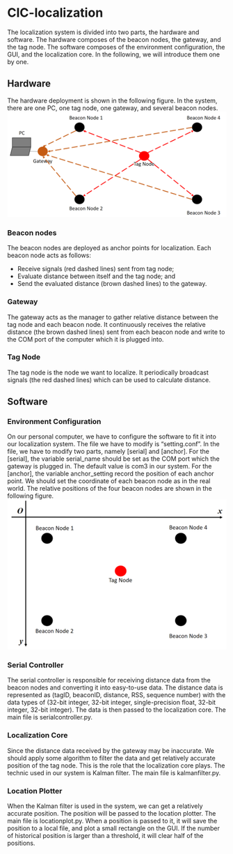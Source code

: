 # CIC-localization
The localization system is divided into two parts, the hardware and software. The hardware composes of the beacon nodes, the gateway, and the tag node. The software composes of the environment configuration, the GUI, and the localization core. In the following, we will introduce them one by one.

## Hardware
The hardware deployment is shown in the following figure. In the system, there are one PC, one tag node, one gateway, and several beacon nodes.
![alt text](fig1.png)

### Beacon nodes
The beacon nodes are deployed as anchor points for localization. Each beacon node acts as follows:
*	Receive signals (red dashed lines) sent from tag node;
*	Evaluate distance between itself and the tag node; and
*	Send the evaluated distance (brown dashed lines) to the gateway.

### Gateway
The gateway acts as the manager to gather relative distance between the tag node and each beacon node. It continuously receives the relative distance (the brown dashed lines) sent from each beacon node and write to the COM port of the computer which it is plugged into.

### Tag Node
The tag node is the node we want to localize. It periodically broadcast signals (the red dashed lines) which can be used to calculate distance.

## Software

### Environment Configuration
On our personal computer, we have to configure the software to fit it into our localization system. The file we have to modify is “setting.conf”. In the file, we have to modify two parts, namely [serial] and [anchor]. For the [serial], the variable serial_name should be set as the COM port which the gateway is plugged in. The default value is com3 in our system. For the [anchor], the variable anchor_setting record the position of each anchor point. We should set the coordinate of each beacon node as in the real world. The relative positions of the four beacon nodes are shown in the following figure.
![alt text](fig2.png)

### Serial Controller
The serial controller is responsible for receiving distance data from the beacon nodes and converting it into easy-to-use data. The distance data is represented as (tagID, beaconID, distance, RSS, sequence number) with the data types of (32-bit integer, 32-bit integer, single-precision float, 32-bit integer, 32-bit integer). The data is then passed to the localization core. The main file is serialcontroller.py.

### Localization Core
Since the distance data received by the gateway may be inaccurate. We should apply some algorithm to filter the data and get relatively accurate position of the tag node. This is the role that the localization core plays. The technic used in our system is Kalman filter. The main file is kalmanfilter.py.

### Location Plotter
When the Kalman filter is used in the system, we can get a relatively accurate position. The position will be passed to the location plotter. The main file is locationplot.py. When a position is passed to it, it will save the position to a local file, and plot a small rectangle on the GUI. If the number of historical position is larger than a threshold, it will clear half of the positions.

